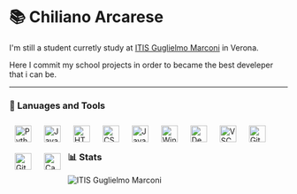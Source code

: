# 📚 Chiliano Arcarese

I'm still a student curretly study at [ITIS Guglielmo Marconi](https://www.marconiverona.edu.it) in Verona.

Here I commit my school projects in order to became the best develeper that i can be.


---

### 🧰 Lanuages and Tools

<img align="left" alt="Python" width="30px" style="padding:10px;" src="https://cdn.jsdelivr.net/gh/devicons/devicon/icons/python/python-original.svg" />
<img align="left" alt="Java" width="30px" style="padding:10px;" src="https://cdn.jsdelivr.net/gh/devicons/devicon/icons/java/java-original.svg"/>
<img align="left" alt="HTML" width="30px" style="padding:10px;" src="https://cdn.jsdelivr.net/gh/devicons/devicon/icons/html5/html5-plain.svg" />
<img align="left" alt="CSS" width="30px" style="padding:10px;" src="https://cdn.jsdelivr.net/gh/devicons/devicon/icons/css3/css3-plain.svg" />
<img align="left" alt="JavaScript" width="30px" style="padding:10px;" src="https://cdn.jsdelivr.net/gh/devicons/devicon/icons/javascript/javascript-plain.svg" />

<img align="left" alt="Windows" width="30px" style="padding:10px;" src="https://cdn.jsdelivr.net/gh/devicons/devicon/icons/windows8/windows8-original.svg" />
<img align="left" alt="Debian" width="30px" style="padding:10px;" src="https://cdn.jsdelivr.net/gh/devicons/devicon/icons/debian/debian-original.svg" />

<img align="left" alt="VSCode" width="30px" style="padding:10px;" src="https://cdn.jsdelivr.net/gh/devicons/devicon/icons/vscode/vscode-original.svg" />
<img align="left" alt="Git" width="30px" style="padding:10px;" src="https://cdn.jsdelivr.net/gh/devicons/devicon/icons/git/git-original.svg" />
<img align="left" alt="GitHub" width="30px" style="padding:10px;" src="https://cdn.jsdelivr.net/gh/devicons/devicon/icons/github/github-original.svg" />
<img align="left" alt="Canva" width="30px" style="padding:10px;" src="https://cdn.jsdelivr.net/gh/devicons/devicon/icons/canva/canva-original.svg" />

<br/>

#

### 📊 Stats

![ITIS Guglielmo Marconi](https://github-readme-stats.vercel.app/api?username=4CI-Arcarese-Chiliano-2022-2023&show_icons=true&theme=gruvbox)

#




